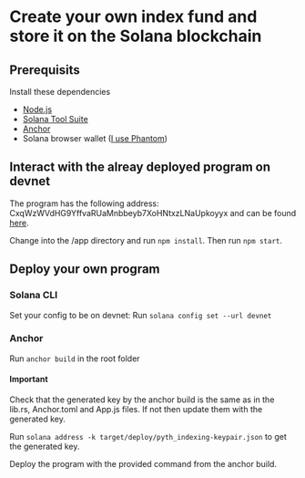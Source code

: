 # Create your own index fund and store it on the Solana blockchain

## Prerequisits
Install these dependencies
- [Node.js](https://nodejs.org/en/)
- [Solana Tool Suite](https://docs.solana.com/cli/install-solana-cli-tools)
- [Anchor](https://project-serum.github.io/anchor/getting-started/installation.html#install-rust)
- Solana browser wallet ([I use Phantom](https://phantom.app/))

## Interact with the alreay deployed program on devnet
The program has the following address: CxqWzWVdHG9YffvaRUaMnbbeyb7XoHNtxzLNaUpkoyyx and can be found [here](https://explorer.solana.com/address/CxqWzWVdHG9YffvaRUaMnbbeyb7XoHNtxzLNaUpkoyyx?cluster=devnet).

Change into the /app directory and run `npm install`. Then run `npm start`.

## Deploy your own program
### Solana CLI
Set your config to be on devnet: Run `solana config set --url devnet`

### Anchor
Run `anchor build` in the root folder

#### Important
Check that the generated key by the anchor build is the same as in the lib.rs, Anchor.toml and App.js files. If not then update them with the generated key.

Run `solana address -k target/deploy/pyth_indexing-keypair.json` to get the generated key.

Deploy the program with the provided command from the anchor build.

